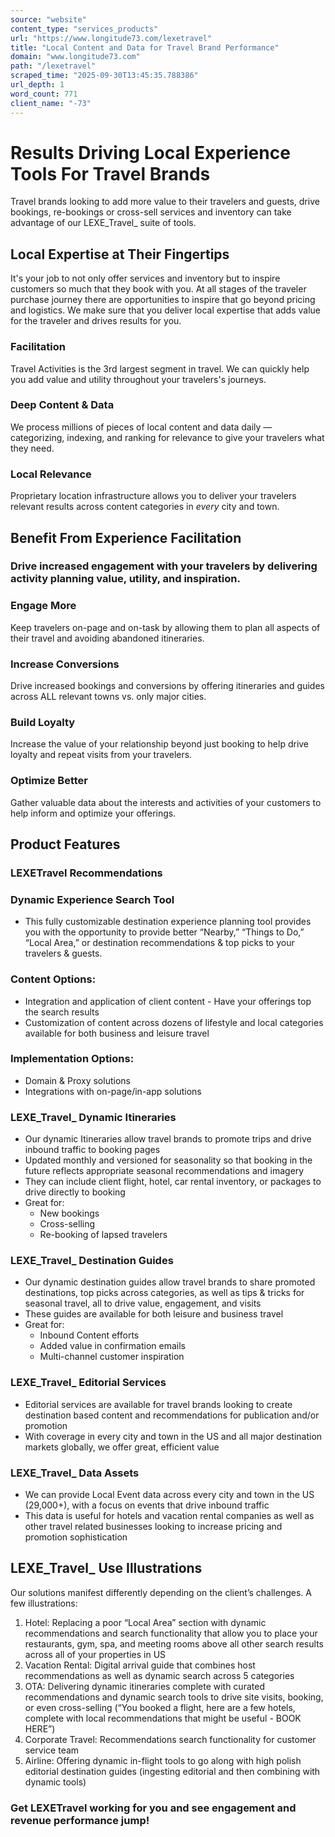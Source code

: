 ```yaml
---
source: "website"
content_type: "services_products"
url: "https://www.longitude73.com/lexetravel"
title: "Local Content and Data for Travel Brand Performance"
domain: "www.longitude73.com"
path: "/lexetravel"
scraped_time: "2025-09-30T13:45:35.788386"
url_depth: 1
word_count: 771
client_name: "-73"
---
```


# Results Driving Local Experience Tools For Travel Brands

Travel brands looking to add more value to their travelers and guests, drive bookings, re-bookings or cross-sell services and inventory can take advantage of our LEXE_Travel_ suite of tools.

## Local Expertise at Their Fingertips

It's your job to not only offer services and inventory but to inspire customers so much that they book with you. At all stages of the traveler purchase journey there are opportunities to inspire that go beyond pricing and logistics. We make sure that you deliver local expertise that adds value for the traveler and drives results for you.

### Facilitation

Travel Activities is the 3rd largest segment in travel. We can quickly help you add value and utility throughout your travelers's journeys.

### Deep Content & Data

We process millions of pieces of local content and data daily — categorizing, indexing, and ranking for relevance to give your travelers what they need.

### Local Relevance

Proprietary location infrastructure allows you to deliver your travelers relevant results across content categories in _every_ city and town.

## Benefit From Experience Facilitation

### Drive increased engagement with your travelers by delivering activity planning value, utility, and inspiration.

### Engage More

Keep travelers on-page and on-task by allowing them to plan all aspects of their travel and avoiding abandoned itineraries.

### Increase Conversions

Drive increased bookings and conversions by offering itineraries and guides across ALL relevant towns vs. only major cities.

### Build Loyalty

Increase the value of your relationship beyond just booking to help drive loyalty and repeat visits from your travelers.

### Optimize Better

Gather valuable data about the interests and activities of your customers to help inform and optimize your offerings.

## Product Features

### LEXETravel Recommendations

### Dynamic Experience Search Tool

* This fully customizable destination experience planning tool provides you with the opportunity to provide better “Nearby,” “Things to Do,” “Local Area,” or destination recommendations & top picks to your travelers & guests.

### Content Options:

* Integration and application of client content - Have your offerings top the search results
* Customization of content across dozens of lifestyle and local categories available for both business and leisure travel

### Implementation Options:

* Domain & Proxy solutions
* Integrations with on-page/in-app solutions

### LEXE_Travel_ Dynamic Itineraries

* Our dynamic Itineraries allow travel brands to promote trips and drive inbound traffic to booking pages
* Updated monthly and versioned for seasonality so that booking in the future reflects appropriate seasonal recommendations and imagery
* They can include client flight, hotel, car rental inventory, or packages to drive directly to booking
* Great for:
    * New bookings
    * Cross-selling
    * Re-booking of lapsed travelers

### LEXE_Travel_ Destination Guides

* Our dynamic destination guides allow travel brands to share promoted destinations, top picks across categories, as well as tips & tricks for seasonal travel, all to drive value, engagement, and visits
* These guides are available for both leisure and business travel
* Great for:
    * Inbound Content efforts
    * Added value in confirmation emails
    * Multi-channel customer inspiration

### LEXE_Travel_ Editorial Services

* Editorial services are available for travel brands looking to create destination based content and recommendations for publication and/or promotion
* With coverage in every city and town in the US and all major destination markets globally, we offer great, efficient value

### LEXE_Travel_ Data Assets

* We can provide Local Event data across every city and town in the US (29,000+), with a focus on events that drive inbound traffic
* This data is useful for hotels and vacation rental companies as well as other travel related businesses looking to increase pricing and promotion sophistication

## LEXE_Travel_ Use Illustrations

Our solutions manifest differently depending on the client’s challenges. A few illustrations:

1. Hotel: Replacing a poor “Local Area” section with dynamic recommendations and search functionality that allow you to place your restaurants, gym, spa, and meeting rooms above all other search results across all of your properties in US
2. Vacation Rental: Digital arrival guide that combines host recommendations as well as dynamic search across 5 categories
3. OTA: Delivering dynamic itineraries complete with curated recommendations and dynamic search tools to drive site visits, booking, or even cross-selling (“You booked a flight, here are a few hotels, complete with local recommendations that might be useful - BOOK HERE”)
4. Corporate Travel: Recommendations search functionality for customer service team
5. Airline: Offering dynamic in-flight tools to go along with high polish editorial destination guides (ingesting editorial and then combining with dynamic tools)

### Get LEXETravel working for you and see engagement and revenue performance jump!